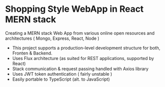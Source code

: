 # Shopping Style WebApp in React MERN stack

Creating a MERN stack Web App from various online open resources and architectures
( Mongo, Express, React, Node )

- This project supports a production-level development structure for both, Fronten & Backend.
- Uses Flux architecture (as suited for REST applications, supported by React)
- Stack communication & request passing handled with Axios library
- Uses JWT token authentication ( fairly unstable )
- Easily portable to TypeScript (alt. to JavaScript)
